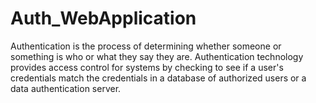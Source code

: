 # Auth_WebApplication
Authentication is the process of determining whether someone or something is who or what they say they are. Authentication technology provides access control for systems by checking to see if a user's credentials match the credentials in a database of authorized users or a data authentication server.
